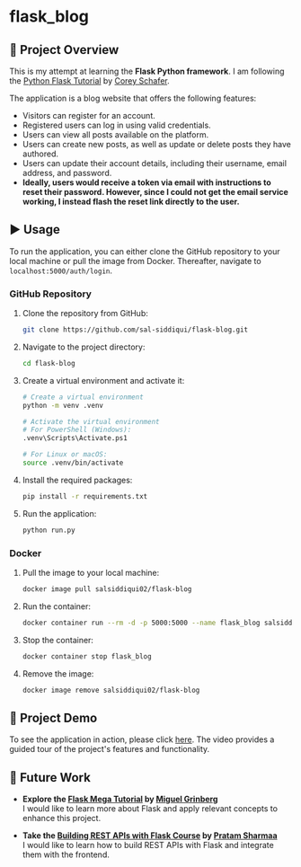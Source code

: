 # flask_blog

## 📝 Project Overview

This is my attempt at learning the **Flask Python framework**. I am following the [Python Flask Tutorial](https://www.youtube.com/playlist?list=PL-osiE80TeTs4UjLw5MM6OjgkjFeUxCYH) by [Corey Schafer](https://www.youtube.com/@coreyms).

The application is a blog website that offers the following features:

- Visitors can register for an account.
- Registered users can log in using valid credentials.
- Users can view all posts available on the platform.
- Users can create new posts, as well as update or delete posts they have authored.
- Users can update their account details, including their username, email address, and password.
- **Ideally, users would receive a token via email with instructions to reset their password. However, since I could not get the email service working, I instead flash the reset link directly to the user.**

## ▶️ Usage

To run the application, you can either clone the GitHub repository to your local machine or pull the image from Docker. Thereafter, navigate to `localhost:5000/auth/login`.

### GitHub Repository

1.  Clone the repository from GitHub:

    ```bash
    git clone https://github.com/sal-siddiqui/flask-blog.git
    ```

2.  Navigate to the project directory:

    ```bash
    cd flask-blog
    ```

3.  Create a virtual environment and activate it:

    ```bash
    # Create a virtual environment
    python -m venv .venv

    # Activate the virtual environment
    # For PowerShell (Windows):
    .venv\Scripts\Activate.ps1

    # For Linux or macOS:
    source .venv/bin/activate
    ```

4.  Install the required packages:

    ```bash
    pip install -r requirements.txt
    ```

5.  Run the application:

    ```bash
    python run.py
    ```

### Docker

1.  Pull the image to your local machine:

    ```bash
    docker image pull salsiddiqui02/flask-blog
    ```

2.  Run the container:

    ```bash
    docker container run --rm -d -p 5000:5000 --name flask_blog salsiddiqui02/flask-blog
    ```


3.  Stop the container:

    ```bash
    docker container stop flask_blog
    ```

4. Remove the image:

    ```bash
    docker image remove salsiddiqui02/flask-blog
    ```

## 🎥 Project Demo

To see the application in action, please click [here](https://youtu.be/z8yGFXgWYDo).
The video provides a guided tour of the project's features and functionality.

## 🧭 Future Work

- **Explore the [Flask Mega Tutorial](https://blog.miguelgrinberg.com/post/the-flask-mega-tutorial-part-i-hello-world) by [Miguel Grinberg](https://blog.miguelgrinberg.com/)**  
  I would like to learn more about Flask and apply relevant concepts to enhance this project.

- **Take the [Building REST APIs with Flask Course](https://www.udemy.com/course/building-rest-apis-with-flask-and-python/) by [Pratam Sharmaa](https://www.udemy.com/user/pratap-sharma-2/)**  
  I would like to learn how to build REST APIs with Flask and integrate them with the frontend.

